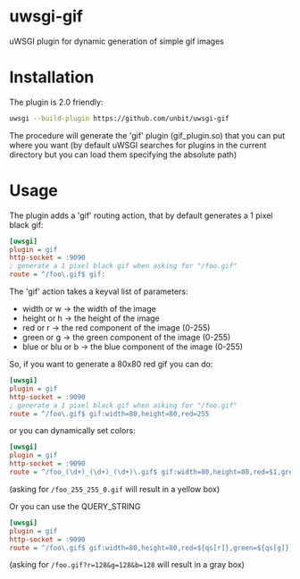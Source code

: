 uwsgi-gif
=========

uWSGI plugin for dynamic generation of simple gif images

Installation
============

The plugin is 2.0 friendly:

```sh
uwsgi --build-plugin https://github.com/unbit/uwsgi-gif
```

The procedure will generate the 'gif' plugin (gif_plugin.so) that you can put where you want (by default uWSGI searches for plugins in the current directory but you can load them specifying the absolute path)

Usage
=====

The plugin adds a 'gif' routing action, that by default generates a 1 pixel black gif:

 
```ini
[uwsgi]
plugin = gif
http-socket = :9090
; generate a 1 pixel black gif when asking for "/foo.gif"
route = ^/foo\.gif$ gif:
```

The 'gif' action takes a keyval list of parameters:

* width or w -> the width of the image
* height or h -> the height of the image
* red or r -> the red component of the image (0-255)
* green or g -> the green component of the image (0-255)
* blue or blu or b -> the blue component of the image (0-255)

So, if you want to generate a 80x80 red gif you can do:

```ini
[uwsgi]
plugin = gif
http-socket = :9090
; generate a 1 pixel black gif when asking for "/foo.gif"
route = ^/foo\.gif$ gif:width=80,height=80,red=255
```

or you can dynamically set colors:

```ini
[uwsgi]
plugin = gif
http-socket = :9090
route = ^/foo_(\d+)_(\d+)_(\d+)\.gif$ gif:width=80,height=80,red=$1,green=$2,blue=$3
```

(asking for ``/foo_255_255_0.gif`` will result in a yellow box)

Or you can use the QUERY_STRING

```ini
[uwsgi]
plugin = gif
http-socket = :9090
route = ^/foo\.gif$ gif:width=80,height=80,red=${qs[r]},green=${qs[g]},blue=${qs[b]}
```
(asking for ``/foo.gif?r=128&g=128&b=128`` will result in a gray box)
